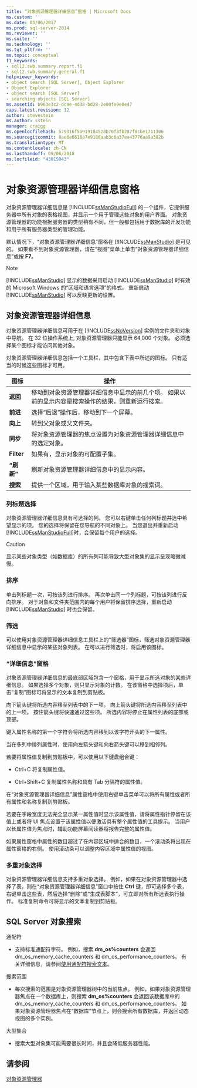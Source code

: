 ```yaml
---
title: “对象资源管理器详细信息”窗格 | Microsoft Docs
ms.custom: ''
ms.date: 03/06/2017
ms.prod: sql-server-2014
ms.reviewer: ''
ms.suite: ''
ms.technology: ''
ms.tgt_pltfrm: ''
ms.topic: conceptual
f1_keywords:
- sql12.swb.summary.report.f1
- sql12.swb.summary.general.f1
helpviewer_keywords:
- object search [SQL Server], Object Explorer
- Object Explorer
- object search [SQL Server]
- searching objects [SQL Server]
ms.assetid: b963e3c2-dc9e-4d38-bd28-2e00fe9e0e47
caps.latest.revision: 12
author: stevestein
ms.author: sstein
manager: craigg
ms.openlocfilehash: 579316f5a919184528b70f3fb287f8cbe1711306
ms.sourcegitcommit: 8ae6e6618a7e9186aab3c6a37ea43776aa9a382b
ms.translationtype: MT
ms.contentlocale: zh-CN
ms.lasthandoff: 09/06/2018
ms.locfileid: "43815043"
---
```

# <a name="object-explorer-details-pane"></a>对象资源管理器详细信息窗格
  对象资源管理器详细信息是 [!INCLUDE[ssManStudioFull](../../includes/ssmanstudiofull-md.md)] 的一个组件，它提供服务器中所有对象的表格视图，并显示一个用于管理这些对象的用户界面。 对象资源管理器的功能根据服务器的类型稍有不同，但一般都包括用于数据库的开发功能和用于所有服务器类型的管理功能。  
  
 默认情况下，“对象资源管理器详细信息”窗格在 [!INCLUDE[ssManStudio](../../includes/ssmanstudio-md.md)] 是可见的。 如果看不到对象资源管理器，请在“视图”菜单上单击“对象资源管理器详细信息”或按 **F7**。  
  
> [!NOTE]  
>  [!INCLUDE[ssManStudio](../../includes/ssmanstudio-md.md)] 显示的数据采用启动 [!INCLUDE[ssManStudio](../../includes/ssmanstudio-md.md)] 时有效的 Microsoft Windows 的“区域和语言选项”的格式。 重新启动 [!INCLUDE[ssManStudio](../../includes/ssmanstudio-md.md)] 可以反映更新的设置。  
  
## <a name="object-explorer-details"></a>对象资源管理器详细信息  
 对象资源管理器详细信息可用于在 [!INCLUDE[ssNoVersion](../../includes/ssnoversion-md.md)] 实例的文件夹和对象中导航。 在 32 位操作系统上, 对象资源管理器只能显示 64,000 个对象。 必须选择某个图标才能访问其他对象。  
  
 对象资源管理器详细信息包括一个工具栏，其中包含下表中所述的图标。 只有适当的时候这些图标才可用。  
  
|图标|操作|  
|----------|------------|  
|**返回**|移动到对象资源管理器详细信息中显示的前几个项。 如果以前的显示内容是搜索操作的结果，则重新运行搜索。|  
|**前进**|选择“后退”操作后，移动到下一个屏幕。|  
|**向上**|转到父对象或父文件夹。|  
|**同步**|将对象资源管理器的焦点设置为对象资源管理器详细信息中的选定对象。|  
|**Filter**|如果有，显示对象的可配置子集。|  
|**“刷新”**|刷新对象资源管理器详细信息中的显示内容。|  
|**搜索**|提供一个区域，用于输入某些数据库对象的搜索词。|  
  
### <a name="column-header-selections"></a>列标题选择  
 对象资源管理器详细信息具有可选择的列。 您可以右键单击任何列标题并选中希望显示的项。 您的选择将保留在您导航的不同对象上。 当您退出并重新启动 [!INCLUDE[ssManStudioFull](../../includes/ssmanstudiofull-md.md)]时，会保留每个用户的选择。  
  
> [!CAUTION]  
>  显示某些对象类型（如数据库）的所有列可能导致大型对象集的显示呈现略微减慢。  
  
### <a name="sorting"></a>排序  
 单击列标题一次，可按该列进行排序。 再次单击同一个列标题，可按该列进行反向排序。 对于对象和文件夹范围内的每个用户将保留排序选择，重新启动 [!INCLUDE[ssManStudio](../../includes/ssmanstudio-md.md)] 时也会保留。  
  
### <a name="filtering"></a>筛选  
 可以使用对象资源管理器详细信息工具栏上的“筛选器”图标，筛选对象资源管理器详细信息中显示的某些对象列表。 在可以进行筛选时，将启用该图标。  
  
### <a name="details-pane"></a>“详细信息”窗格  
 对象资源管理器详细信息的最底部区域包含一个窗格，用于显示所选对象的某些详细信息。 如果选择多个对象，则只显示对象的计数。 在该窗格中选择项后，单击“复制”图标可将显示的文本复制到剪贴板。  
  
 向下箭头键将所选内容移至列表中的下一项。 向上箭头键将所选内容移至列表中的上一项。 按住箭头键将快速通过这些项。 所选内容将停止在属性列表的底部或顶部。  
  
 键入属性名称的第一个字符会将所选内容移到以该字符开头的下一属性。  
  
 当在多列中排列属性时，使用向左箭头键和向右箭头键可以移到相邻列。  
  
 若要将属性值复制到剪贴板中，可以使用以下键盘组合键：  
  
-   Ctrl+C 将复制属性值。  
  
-   Ctrl+Shift+C 复制属性名称和具有 Tab 分隔符的属性值。  
  
 在“对象资源管理器详细信息”属性窗格中使用右键单击菜单可以将所有属性或者所有属性和名称复制到剪贴板。  
  
 若要在字段宽度无法完全显示某一属性值时显示该属性值，请将属性指针停留在该值上或者将 UI 焦点设置于该属性值以便激活具有整个属性值的工具提示。 当用户以长属性值为焦点时，辅助功能屏幕阅读器将报告完整的属性值。  
  
 如果属性窗格中属性的数目超过了在内容区域中适合的数目，一个滚动条将出现在属性窗格的右侧。 使用滚动条可以调整内容区域中属性值的视图。  
  
### <a name="multiple-object-selection"></a>多重对象选择  
 对象资源管理器详细信息支持多重对象选择。 例如，如果在对象资源管理器中选择了表，则在“对象资源管理器详细信息”窗口中按住 **Ctrl** 键，即可选择多个表，右键单击这些表，然后选择“删除”或“生成表脚本”，可立即对所有所选表执行操作。 标准复制命令可将显示的文本复制到剪贴板。  
  
## <a name="sql-server-object-search"></a>SQL Server 对象搜索  
 通配符  
  
-   支持标准通配符字符。 例如，搜索 **dm_os%counters** 会返回 dm_os_memory_cache_counters 和 dm_os_performance_counters。 有关详细信息，请参阅[使用通配符搜索文本](../../relational-databases/scripting/search-text-with-wildcards.md)。  
  
 搜索范围  
  
-   每次搜索的范围是对象资源管理器树中的当前焦点。 例如，如果对象资源管理器焦点在一个数据库上，则搜索 **dm_os%counters** 会返回该数据库中的 dm_os_memory_cache_counters 和 dm_os_performance_counters。 如果对象资源管理器焦点在“数据库”节点上，则会搜索所有数据库，并返回动态视图的多个实例。  
  
 大型集合  
  
-   搜索大型对象集可能需要很长时间，并且会降低服务器性能。  
  
## <a name="see-also"></a>请参阅  
 [对象资源管理器](object-explorer.md)  
  
  
